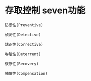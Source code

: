 # 存取控制 seven功能
```
防禦性(Preventive)

偵測性(Detective)

矯正性(Corrective)

嚇阻性(Deterrent)

復原性(Recovery)

補償性(Compensation)
```
